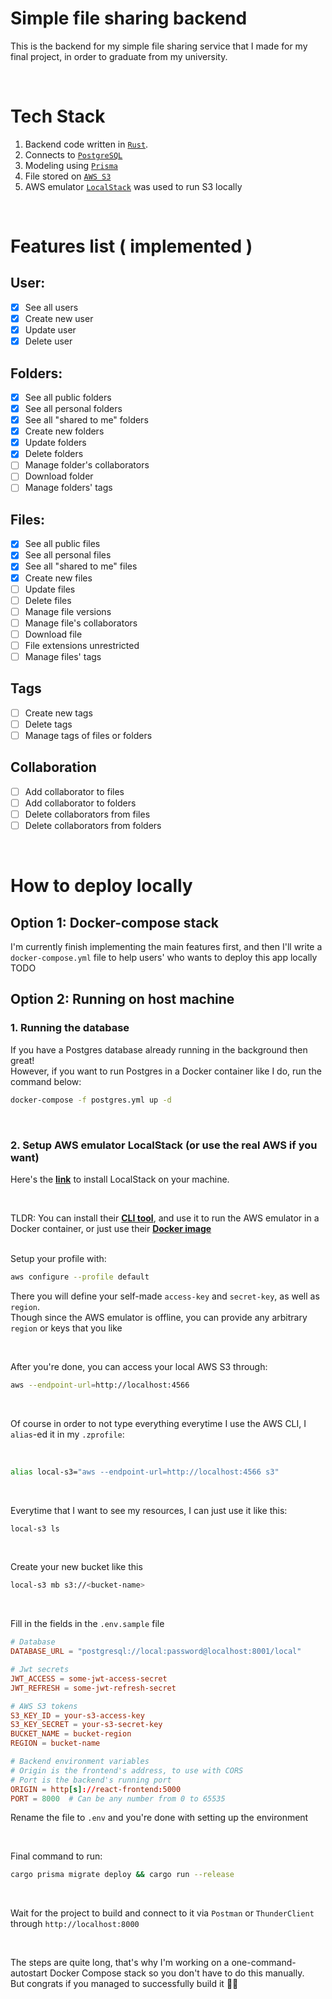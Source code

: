 # Simple file sharing backend
This is the backend for my simple file sharing service that I made for my final project, in order to graduate from my university. <br>

<br>

# Tech Stack
1. Backend code written in [`Rust`](https://www.rust-lang.org/).
2. Connects to [`PostgreSQL`](https://www.postgresql.org/)
3. Modeling using [`Prisma`](https://www.prisma.io/)
4. File stored on [`AWS S3`](https://aws.amazon.com/s3/)
5. AWS emulator [`LocalStack`](https://localstack.cloud/) was used to run S3 locally

<br>

# Features list ( implemented )

## User: 
- [x] See all users
- [x] Create new user
- [x] Update user
- [x] Delete user

## Folders:
- [x] See all public folders
- [x] See all personal folders
- [x] See all "shared to me" folders
- [x] Create new folders
- [x] Update folders
- [x] Delete folders
- [ ] Manage folder's collaborators
- [ ] Download folder
- [ ] Manage folders' tags

## Files:
- [x] See all public files
- [x] See all personal files
- [x] See all "shared to me" files
- [x] Create new files
- [ ] Update files
- [ ] Delete files
- [ ] Manage file versions
- [ ] Manage file's collaborators
- [ ] Download file
- [ ] File extensions unrestricted
- [ ] Manage files' tags

## Tags
- [ ] Create new tags
- [ ] Delete tags
- [ ] Manage tags of files or folders

## Collaboration
- [ ] Add collaborator to files
- [ ] Add collaborator to folders
- [ ] Delete collaborators from files
- [ ] Delete collaborators from folders

<br>

# How to deploy locally
## Option 1: Docker-compose stack
I'm currently finish implementing the main features first, and then I'll write a `docker-compose.yml` file to help users' who wants to deploy this app locally
<br> TODO

## Option 2: Running on host machine
### 1. Running the database
If you have a Postgres database already running in the background then great! <br>
However, if you want to run Postgres in a Docker container like I do, run the command below: <br>
```zsh
docker-compose -f postgres.yml up -d 
```

<br>

### 2. Setup AWS emulator LocalStack (or use the real AWS if you want)
Here's the [__link__](https://docs.localstack.cloud/getting-started/installation/#how-to-install-localstack) to install LocalStack on your machine. 

<br>

TLDR: You can install their [__CLI tool__](https://docs.localstack.cloud/getting-started/installation/#how-to-install-localstack), and use it to run the AWS emulator in a Docker container, or just use their [__Docker image__](https://docs.localstack.cloud/getting-started/installation/#how-to-install-localstack) <br> 
<br>

Setup your profile with: <br>
```zsh
aws configure --profile default
```
There you will define your self-made `access-key` and `secret-key`, as well as `region`. <br>
Though since the AWS emulator is offline, you can provide any arbitrary `region` or keys that you like

<br>

After you're done, you can access your local AWS S3 through:

```zsh
aws --endpoint-url=http://localhost:4566
```

<br>

Of course in order to not type everything everytime I use the AWS CLI, I `alias`-ed it in my `.zprofile`: 

<br>

```zsh
alias local-s3="aws --endpoint-url=http://localhost:4566 s3"
```

<br>

Everytime that I want to see my resources, I can just use it like this: <br>
```zsh
local-s3 ls
```

<br>

Create your new bucket like this
```zsh
local-s3 mb s3://<bucket-name>
```

<br>

Fill in the fields in the `.env.sample` file
```toml
# Database
DATABASE_URL = "postgresql://local:password@localhost:8001/local"

# Jwt secrets
JWT_ACCESS = some-jwt-access-secret
JWT_REFRESH = some-jwt-refresh-secret

# AWS S3 tokens
S3_KEY_ID = your-s3-access-key
S3_KEY_SECRET = your-s3-secret-key
BUCKET_NAME = bucket-region
REGION = bucket-name

# Backend environment variables
# Origin is the frontend's address, to use with CORS
# Port is the backend's running port
ORIGIN = http[s]://react-frontend:5000
PORT = 8000  # Can be any number from 0 to 65535
```

Rename the file to `.env` and you're done with setting up the environment

<br>

Final command to run: <br>
```zsh
cargo prisma migrate deploy && cargo run --release
```

<br>

Wait for the project to build and connect to it via `Postman` or `ThunderClient` through `http://localhost:8000`

<br>

The steps are quite long, that's why I'm working on a one-command-autostart Docker Compose stack so you don't have to do this manually. <br>
But congrats if you managed to successfully build it 🥳🎉